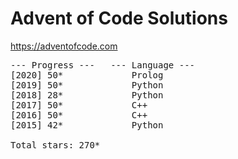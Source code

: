 # Advent of Code Solutions

https://adventofcode.com

<pre>
--- Progress ---   --- Language ---
[2020] 50*             Prolog
[2019] 50*             Python
[2018] 28*             Python
[2017] 50*             C++
[2016] 50*             C++
[2015] 42*             Python

Total stars: 270*
</pre>
